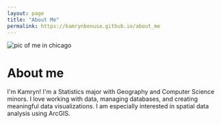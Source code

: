 ```yaml
---
layout: page
title: "About Me"
permalink: https://kamrynbenusa.github.io/about_me
---
```


![pic of me in chicago](https://github.com/user-attachments/assets/8e05ef4f-b5a8-4716-aa40-93b1bbcf1986)

# About me
I'm Kamryn! I'm a Statistics major with Geography and Computer Science minors. I love working with data, managing databases, and creating meaningful data visualizations. I am especially interested in spatial data analysis using ArcGIS.
